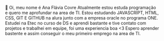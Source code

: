  👋  Oi, meu nome é Ana Flávia Covre 
Atualmente estou estuda programação  e quero me aprofundar na area de TI.
Estou estudando JAVASCRIPT, HTML, CSS, GIT E GITHUB na alura junto com a empresa oracle no programa ONE.
Estudei na Etec no curso de DS e aprendi bastante e tive contato com projetos e trabalhei em equipe, foi uma experiencia boa  <3
Espero aprender bastente e assim conseguir o meu primeiro emprego na area de TI.
